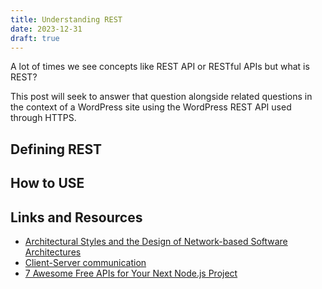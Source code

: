 ```yaml
---
title: Understanding REST
date: 2023-12-31
draft: true
---
```


A lot of times we see concepts like REST API or RESTful APIs but what is REST?

This post will seek to answer that question alongside related questions in the context of a WordPress site using the WordPress REST API used through HTTPS.

## Defining REST

## How to USE

## Links and Resources

* [Architectural Styles and the Design of Network-based Software Architectures](https://www.ics.uci.edu/~fielding/pubs/dissertation/fielding_dissertation.pdf)
* [Client-Server communication](https://www.robinwieruch.de/web-applications/#client-server-communication)
* [7 Awesome Free APIs for Your Next Node.js Project](https://maximorlov.com/awesome-apis-for-nodejs-projects/)

